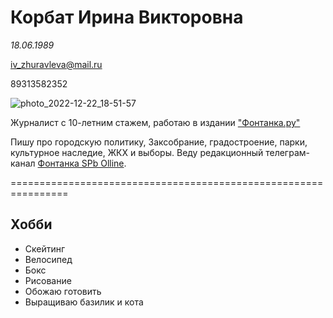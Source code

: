 # **Корбат Ирина Викторовна**
 _18.06.1989_
 
 iv_zhuravleva@mail.ru
 
 89313582352
 

![photo_2022-12-22_18-51-57](https://github.com/IrinaKorbat/Summary/assets/134329315/361b035c-86a2-4765-97e1-b4eaa2f804c3)

Журналист с 10-летним стажем, работаю в издании ["Фонтанка.ру"](https://www.fontanka.ru/)

Пишу про городскую политику, Заксобрание, градостроение, парки, культурное наследие, ЖКХ и выборы. Веду редакционный телеграм-канал [Фонтанка SPb Olline](https://t.me/fontankaspb).

================================================================

## Хобби 

* Скейтинг
* Велосипед
* Бокс
* Рисование
* Обожаю готовить 
* Выращиваю базилик и кота
